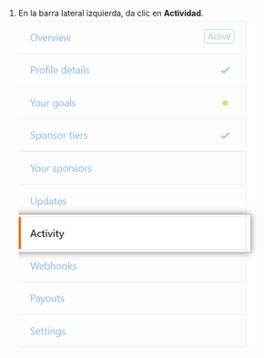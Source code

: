 1. En la barra lateral izquierda, da clic en **Actividad**. ![Pestaña de actividad](/assets/images/help/sponsors/activity-tab.png)
